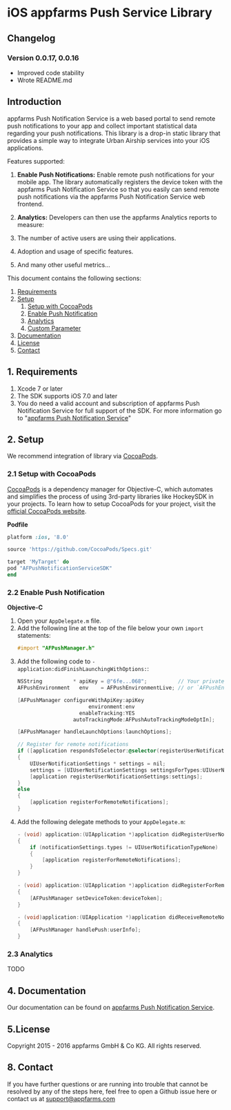 # iOS appfarms Push Service Library

## Changelog

### Version 0.0.17, 0.0.16

- Improved code stability
- Wrote README.md

## Introduction

appfarms Push Notification Service is a web based portal to send remote push notifications to your app and collect important statistical data regarding your push notifications. This library  is a drop-in static library that provides a simple way to integrate Urban Airship services into your iOS applications.

Features supported:

1. **Enable Push Notifications:** Enable remote push notifications for your mobile app. The library automatically registers the device token with the appfarms Push Notification Service so that you easily can send remote push notifications via the appfarms Push Notification Service web frontend.

2. **Analytics:** Developers can then use the appfarms Analytics reports to measure:
  1. The number of active users are using their applications.
  2. Adoption and usage of specific features.
  3. And many other useful metrics...

This document contains the following sections:

1. [Requirements](#requirements)
2. [Setup](#setup)
   1. [Setup with CocoaPods](#cocoapods)
   2. [Enable Push Notification](#enablepush)
   3. [Analytics](#analytics)
   4. [Custom Parameter](#customparameter)
3. [Documentation](#documentation)
4. [License](#licence)
5. [Contact](#contact)

<a id="requirements"></a>
## 1. Requirements

1. Xcode 7 or later
2. The SDK supports iOS 7.0 and later
3. You do need a valid account and subscription of appfarms Push Notification Service for full support of the SDK. For more information go to "[appfarms Push Notification Service](http://push.appfarms.com)"

<a id="setup"></a>
## 2. Setup

We recommend integration of library via [CocoaPods](http://cocoapods.org).

<a id="cocoapods"></a>
### 2.1 Setup with CocoaPods

[CocoaPods](http://cocoapods.org) is a dependency manager for Objective-C, which automates and simplifies the process of using 3rd-party libraries like HockeySDK in your projects. To learn how to setup CocoaPods for your project, visit the [official CocoaPods website](http://cocoapods.org/).

**Podfile**

```ruby
platform :ios, '8.0'

source 'https://github.com/CocoaPods/Specs.git'

target 'MyTarget' do
pod "AFPushNotificationServiceSDK"
end
```

<a id="enablepush"></a>
### 2.2 Enable Push Notification

**Objective-C**

1. Open your `AppDelegate.m` file.
2. Add the following line at the top of the file below your own `import` statements:
   ```objective-c
   #import "AFPushManager.h"
   ```
3. Add the following code to `-application:didFinishLaunchingWithOptions:`:
   ```objective-c
   NSString          * apiKey = @"6fe...068";          // Your private apiKey from https://push.appfarms.com
   AFPushEnvironment   env    = AFPushEnvironmentLive; // or `AFPushEnvironmentDebug` or `AFPushEnvironmentStaging`

   [AFPushManager configureWithApiKey:apiKey
                          environment:env
                       enableTracking:YES
                     autoTrackingMode:AFPushAutoTrackingModeOptIn];

   [AFPushManager handleLaunchOptions:launchOptions];

   // Register for remote notifications
   if ([application respondsToSelector:@selector(registerUserNotificationSettings:)])
   {
       UIUserNotificationSettings * settings = nil;
       settings = [UIUserNotificationSettings settingsForTypes:UIUserNotificationTypeBadge|UIUserNotificationTypeSound|UIUserNotificationTypeAlert categories:nil];
       [application registerUserNotificationSettings:settings];
   }
   else
   {
       [application registerForRemoteNotifications];
   }
   ```
4. Add the following delegate methods to your `AppDelegate.m`:
   ```objective-c
   - (void) application:(UIApplication *)application didRegisterUserNotificationSettings:(UIUserNotificationSettings *)notificationSettings
   {
       if (notificationSettings.types != UIUserNotificationTypeNone)
       {
           [application registerForRemoteNotifications];
       }
   }

   - (void) application:(UIApplication *)application didRegisterForRemoteNotificationsWithDeviceToken:(NSData *)deviceToken
   {
       [AFPushManager setDeviceToken:deviceToken];
   }

   - (void)application:(UIApplication *)application didReceiveRemoteNotification:(NSDictionary *)userInfo
   {
       [AFPushManager handlePush:userInfo];
   }
   ```

<a id="analytics"></a>
### 2.3 Analytics

TODO

<a id="documentation"></a>
## 4. Documentation

Our documentation can be found on [appfarms Push Notification Service](http://push.appfarms.com).

<a id="licence"></a>
## 5.License

Copyright 2015 - 2016 appfarms GmbH & Co KG. All rights reserved.

<a id="contact"></a>
## 8. Contact

If you have further questions or are running into trouble that cannot be resolved by any of the steps here, feel free to open a Github issue here or contact us at [support@appfarms.com](mailto:support@appfarms.com)
